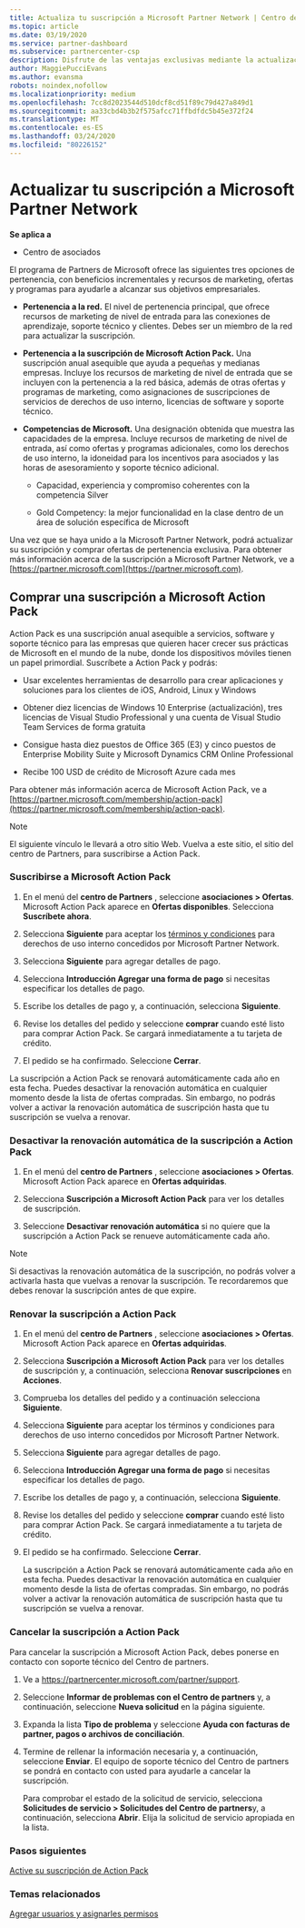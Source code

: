 ```yaml
---
title: Actualiza tu suscripción a Microsoft Partner Network | Centro de partners
ms.topic: article
ms.date: 03/19/2020
ms.service: partner-dashboard
ms.subservice: partnercenter-csp
description: Disfrute de las ventajas exclusivas mediante la actualización de la pertenencia a MPN a una suscripción de Microsoft Action Pack o a las competencias de Microsoft.
author: MaggiePucciEvans
ms.author: evansma
robots: noindex,nofollow
ms.localizationpriority: medium
ms.openlocfilehash: 7cc8d2023544d510dcf8cd51f89c79d427a849d1
ms.sourcegitcommit: aa33cbd4b3b2f575afcc71ffbdfdc5b45e372f24
ms.translationtype: MT
ms.contentlocale: es-ES
ms.lasthandoff: 03/24/2020
ms.locfileid: "80226152"
---
```

# <a name="upgrade-your-microsoft-partner-network-membership"></a>Actualizar tu suscripción a Microsoft Partner Network

**Se aplica a**

-  Centro de asociados

El programa de Partners de Microsoft ofrece las siguientes tres opciones de pertenencia, con beneficios incrementales y recursos de marketing, ofertas y programas para ayudarle a alcanzar sus objetivos empresariales.

- **Pertenencia a la red.** El nivel de pertenencia principal, que ofrece recursos de marketing de nivel de entrada para las conexiones de aprendizaje, soporte técnico y clientes. Debes ser un miembro de la red para actualizar la suscripción.

- **Pertenencia a la suscripción de Microsoft Action Pack.** Una suscripción anual asequible que ayuda a pequeñas y medianas empresas. Incluye los recursos de marketing de nivel de entrada que se incluyen con la pertenencia a la red básica, además de otras ofertas y programas de marketing, como asignaciones de suscripciones de servicios de derechos de uso interno, licencias de software y soporte técnico.

- **Competencias de Microsoft.** Una designación obtenida que muestra las capacidades de la empresa. Incluye recursos de marketing de nivel de entrada, así como ofertas y programas adicionales, como los derechos de uso interno, la idoneidad para los incentivos para asociados y las horas de asesoramiento y soporte técnico adicional.

  - Capacidad, experiencia y compromiso coherentes con la competencia Silver

  - Gold Competency: la mejor funcionalidad en la clase dentro de un área de solución específica de Microsoft

Una vez que se haya unido a la Microsoft Partner Network, podrá actualizar su suscripción y comprar ofertas de pertenencia exclusiva. Para obtener más información acerca de la suscripción a Microsoft Partner Network, ve a [https://partner.microsoft.com](https://partner.microsoft.com).

## <a name="purchase-a-microsoft-action-pack-subscription"></a>Comprar una suscripción a Microsoft Action Pack

Action Pack es una suscripción anual asequible a servicios, software y soporte técnico para las empresas que quieren hacer crecer sus prácticas de Microsoft en el mundo de la nube, donde los dispositivos móviles tienen un papel primordial. Suscríbete a Action Pack y podrás:

- Usar excelentes herramientas de desarrollo para crear aplicaciones y soluciones para los clientes de iOS, Android, Linux y Windows 

- Obtener diez licencias de Windows 10 Enterprise (actualización), tres licencias de Visual Studio Professional y una cuenta de Visual Studio Team Services de forma gratuita 

- Consigue hasta diez puestos de Office 365 (E3) y cinco puestos de Enterprise Mobility Suite y Microsoft Dynamics CRM Online Professional

- Recibe 100 USD de crédito de Microsoft Azure cada mes

Para obtener más información acerca de Microsoft Action Pack, ve a [https://partner.microsoft.com/membership/action-pack](https://partner.microsoft.com/membership/action-pack). 

> [!NOTE]  
> El siguiente vínculo le llevará a otro sitio Web. Vuelva a este sitio, el sitio del centro de Partners, para suscribirse a Action Pack.


### <a name="subscribe-to-microsoft-action-pack"></a>Suscribirse a Microsoft Action Pack

1. En el menú del **centro de Partners** , seleccione **asociaciones > Ofertas**. Microsoft Action Pack aparece en **Ofertas disponibles**. Selecciona **Suscríbete ahora**. 

2. Selecciona **Siguiente** para aceptar los [términos y condiciones](https://go.microsoft.com/fwlink/?linkid=842232) para derechos de uso interno concedidos por Microsoft Partner Network.  

3. Selecciona **Siguiente** para agregar detalles de pago. 

4. Selecciona **Introducción Agregar una forma de pago** si necesitas especificar los detalles de pago.

5. Escribe los detalles de pago y, a continuación, selecciona **Siguiente**.

6. Revise los detalles del pedido y seleccione **comprar** cuando esté listo para comprar Action Pack. Se cargará inmediatamente a tu tarjeta de crédito.

7. El pedido se ha confirmado. Seleccione **Cerrar**.

La suscripción a Action Pack se renovará automáticamente cada año en esta fecha. Puedes desactivar la renovación automática en cualquier momento desde la lista de ofertas compradas. Sin embargo, no podrás volver a activar la renovación automática de suscripción hasta que tu suscripción se vuelva a renovar. 

### <a name="turn-off-automatic-action-pack-subscription-renewal"></a>Desactivar la renovación automática de la suscripción a Action Pack

1. En el menú del **centro de Partners** , seleccione **asociaciones > Ofertas**. Microsoft Action Pack aparece en **Ofertas adquiridas**.

2. Selecciona **Suscripción a Microsoft Action Pack** para ver los detalles de suscripción. 

3. Seleccione **Desactivar renovación automática** si no quiere que la suscripción a Action Pack se renueve automáticamente cada año. 

> [!NOTE]  
> Si desactivas la renovación automática de la suscripción, no podrás volver a activarla hasta que vuelvas a renovar la suscripción. Te recordaremos que debes renovar la suscripción antes de que expire.


### <a name="renew-your-action-pack-subscription"></a>Renovar la suscripción a Action Pack

1. En el menú del **centro de Partners** , seleccione **asociaciones > Ofertas**. Microsoft Action Pack aparece en **Ofertas adquiridas**.

2. Selecciona **Suscripción a Microsoft Action Pack** para ver los detalles de suscripción y, a continuación, selecciona **Renovar suscripciones** en **Acciones**.  

3. Comprueba los detalles del pedido y a continuación selecciona **Siguiente**.

4. Selecciona **Siguiente** para aceptar los términos y condiciones para derechos de uso interno concedidos por Microsoft Partner Network.  

5. Selecciona **Siguiente** para agregar detalles de pago. 

6. Selecciona **Introducción Agregar una forma de pago** si necesitas especificar los detalles de pago. 

7. Escribe los detalles de pago y, a continuación, selecciona **Siguiente**.

8. Revise los detalles del pedido y seleccione **comprar** cuando esté listo para comprar Action Pack. Se cargará inmediatamente a tu tarjeta de crédito.

9. El pedido se ha confirmado. Seleccione **Cerrar**.

    La suscripción a Action Pack se renovará automáticamente cada año en esta fecha. Puedes desactivar la renovación automática en cualquier momento desde la lista de ofertas compradas. Sin embargo, no podrás volver a activar la renovación automática de suscripción hasta que tu suscripción se vuelva a renovar. 


### <a name="cancel-your-action-pack-subscription"></a>Cancelar la suscripción a Action Pack

Para cancelar la suscripción a Microsoft Action Pack, debes ponerse en contacto con soporte técnico del Centro de partners.

1. Ve a https://partnercenter.microsoft.com/partner/support.

2. Seleccione **Informar de problemas con el Centro de partners** y, a continuación, seleccione **Nueva solicitud** en la página siguiente.

3. Expanda la lista **Tipo de problema** y seleccione **Ayuda con facturas de partner, pagos o archivos de conciliación**. 

4. Termine de rellenar la información necesaria y, a continuación, seleccione **Enviar**. El equipo de soporte técnico del Centro de partners se pondrá en contacto con usted para ayudarle a cancelar la suscripción.

    Para comprobar el estado de la solicitud de servicio, selecciona **Solicitudes de servicio > Solicitudes del Centro de partners**y, a continuación, selecciona **Abrir**. Elija la solicitud de servicio apropiada en la lista.  

 
### <a name="next-steps"></a>Pasos siguientes

[Active su suscripción de Action Pack](manage-your-partner-network-benefits.md)


### <a name="related-topics"></a>Temas relacionados

[Agregar usuarios y asignarles permisos](create-user-accounts-and-set-permissions.md)